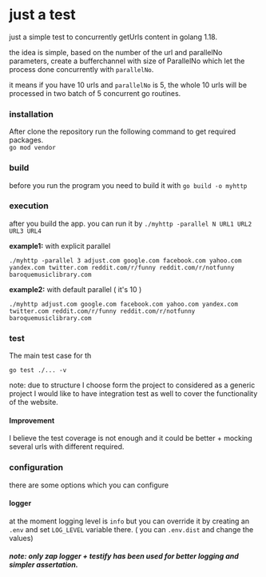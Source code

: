 # just a test


just a simple test to concurrently getUrls content in golang 1.18.

the idea is simple, based on the number of the url and parallelNo parameters, create a bufferchannel with size of 
ParallelNo which let the process done concurrently with `parallelNo`.

it means if you have 10 urls and `parallelNo` is  5,  the whole 10 urls will be processed in two batch of 5 concurrent go routines.

### installation
After clone the repository run the following command to get required packages.  
`go mod vendor`

### build
before you run the program you need to build it with
`go build -o myhttp`

### execution
after you build the app. you can run it  by 
`./myhttp -parallel N URL1 URL2 URL3 URL4`

**example1:**
with explicit parallel   

`./myhttp -parallel 3 adjust.com google.com facebook.com yahoo.com yandex.com twitter.com
reddit.com/r/funny reddit.com/r/notfunny baroquemusiclibrary.com`

**example2:**
with default parallel ( it's 10 )

`./myhttp adjust.com google.com facebook.com yahoo.com yandex.com twitter.com
reddit.com/r/funny reddit.com/r/notfunny baroquemusiclibrary.com`

### test
The main test case for th

`go test ./... -v`


note: due to structure I choose form the project to considered as a generic project I would like to have integration test as well to cover the functionality of the website.

#### Improvement
I believe the test coverage is not enough and it could be better + mocking several urls with different required. 



### configuration
there are some options which you can configure

#### logger
at the moment logging level is `info` but you can override it by creating  an `.env` and set `LOG_LEVEL` variable there.  ( you can `.env.dist` and change the values)   

##### note: only zap logger + testify has been used for better logging and simpler assertation.